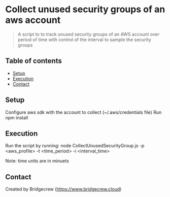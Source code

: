 # Collect unused security groups of an aws account
> A script to to track unused security groups of an AWS account 
> over period of time with control of the interval to sample the
> security groups

## Table of contents
* [Setup](#setup)
* [Execution](#running)
* [Contact](#contact)


## Setup
Configure aws sdk with the account to collect (~/.aws/credentials file)
Run npm install
## Execution
Run the script by running: 
node CollectUnusedSecurityGroup.js -p <aws_profile> -t <time_period> -i <interval_time>


Note: time units are in minuets

## Contact
Created by Bridgecrew (https://www.bridgecrew.cloud)
